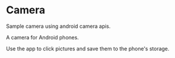 # Camera
Sample camera using android camera apis.

A camera for Android phones. 

Use the app to click pictures and save them to the phone's storage.
